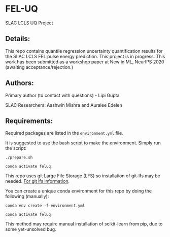 # FEL-UQ
SLAC LCLS UQ Project


## Details: 
This repo contains quantile regression uncertainty quantification results for the SLAC LCLS FEL pulse energy prediction. This project is in progress. This work has been submitted as a workshop paper at New in ML, NeurIPS 2020 (awaiting acceptance/rejection.)

## Authors: 
Primary author (to contact with questions) - Lipi Gupta <lipigupta at uchicago.edu>

SLAC Researchers: Aashwin Mishra and Auralee Edelen

## Requirements:
Required packages are listed in the `environment.yml` file. 


It is suggested to use the bash script to make the environment. Simply run the script:

```./prepare.sh ```

``` conda activate feluq ```


This repo uses git Large File Storage (LFS) so installation of git-lfs may be needed. 
[For git lfs information](https://git-lfs.github.com/).

You can create a unique conda environment for this repo by doing the following (manually): 

```conda env create -f environment.yml```

```conda activate feluq```

This method may require manual installation of scikit-learn from pip, due to some yet-unsolved bug.
